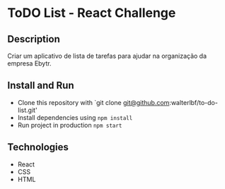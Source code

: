 # ToDO List - React Challenge

## Description

Criar um aplicativo de lista de tarefas para ajudar na organização da empresa Ebytr.

## Install and Run

- Clone this repository with `git clone git@github.com:walterlbf/to-do-list.git'
- Install dependencies using `npm install`
- Run project in production `npm start`

## Technologies

- React
- CSS
- HTML
